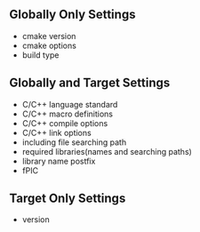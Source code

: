 ## Globally Only Settings
- cmake version
- cmake options
- build type

## Globally and Target Settings
- C/C++ language standard
- C/C++ macro definitions
- C/C++ compile options
- C/C++ link options
- including file searching path
- required libraries(names and searching paths)
- library name postfix
- fPIC

## Target Only Settings
- version
